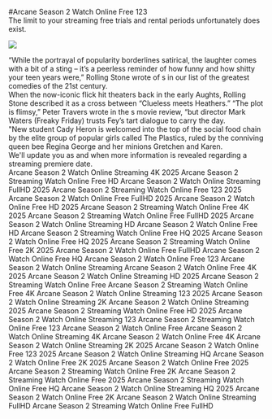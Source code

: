 #Arcane Season 2 Watch Online Free 123  
The limit to your streaming free trials and rental periods unfortunately does exist.  
  
[![](https://i.imgur.com/qSNzIqt.png)](https://movie.rssnews.media/giWCnEbk.php)  
  
“While the portrayal of popularity borderlines satirical, the laughter comes with a bit of a sting – it’s a peerless reminder of how funny and how shitty your teen years were,” Rolling Stone wrote of s in our list of the greatest comedies of the 21st century.  
When the now-iconic flick hit theaters back in the early Aughts, Rolling Stone described it as a cross between “Clueless meets Heathers.” “The plot is flimsy,” Peter Travers wrote in the s movie review, “but director Mark Waters (Freaky Friday) trusts Fey’s tart dialogue to carry the day.  
"New student Cady Heron is welcomed into the top of the social food chain by the elite group of popular girls called The Plastics, ruled by the conniving queen bee Regina George and her minions Gretchen and Karen.  
We'll update you as and when more information is revealed regarding a streaming premiere date.  
Arcane Season 2 Watch Online Streaming 4K 2025
Arcane Season 2 Streaming Watch Online Free HD
Arcane Season 2 Watch Online Streaming FullHD 2025
Arcane Season 2 Streaming Watch Online Free 123 2025
Arcane Season 2 Watch Online Free FullHD 2025
Arcane Season 2 Watch Online Free HD 2025
Arcane Season 2 Streaming Watch Online Free 4K 2025
Arcane Season 2 Streaming Watch Online Free FullHD 2025
Arcane Season 2 Watch Online Streaming HD
Arcane Season 2 Watch Online Free HD
Arcane Season 2 Streaming Watch Online Free HQ 2025
Arcane Season 2 Watch Online Free HQ 2025
Arcane Season 2 Streaming Watch Online Free 2K 2025
Arcane Season 2 Watch Online Free FullHD
Arcane Season 2 Watch Online Free HQ
Arcane Season 2 Watch Online Free 123
Arcane Season 2 Watch Online Streaming
Arcane Season 2 Watch Online Free 4K 2025
Arcane Season 2 Watch Online Streaming HD 2025
Arcane Season 2 Streaming Watch Online Free
Arcane Season 2 Streaming Watch Online Free 4K
Arcane Season 2 Watch Online Streaming 123 2025
Arcane Season 2 Watch Online Streaming 2K
Arcane Season 2 Watch Online Streaming 2025
Arcane Season 2 Streaming Watch Online Free HD 2025
Arcane Season 2 Watch Online Streaming 123
Arcane Season 2 Streaming Watch Online Free 123
Arcane Season 2 Watch Online Free
Arcane Season 2 Watch Online Streaming 4K
Arcane Season 2 Watch Online Free 4K
Arcane Season 2 Watch Online Streaming 2K 2025
Arcane Season 2 Watch Online Free 123 2025
Arcane Season 2 Watch Online Streaming HQ
Arcane Season 2 Watch Online Free 2K 2025
Arcane Season 2 Watch Online Free 2025
Arcane Season 2 Streaming Watch Online Free 2K
Arcane Season 2 Streaming Watch Online Free 2025
Arcane Season 2 Streaming Watch Online Free HQ
Arcane Season 2 Watch Online Streaming HQ 2025
Arcane Season 2 Watch Online Free 2K
Arcane Season 2 Watch Online Streaming FullHD
Arcane Season 2 Streaming Watch Online Free FullHD